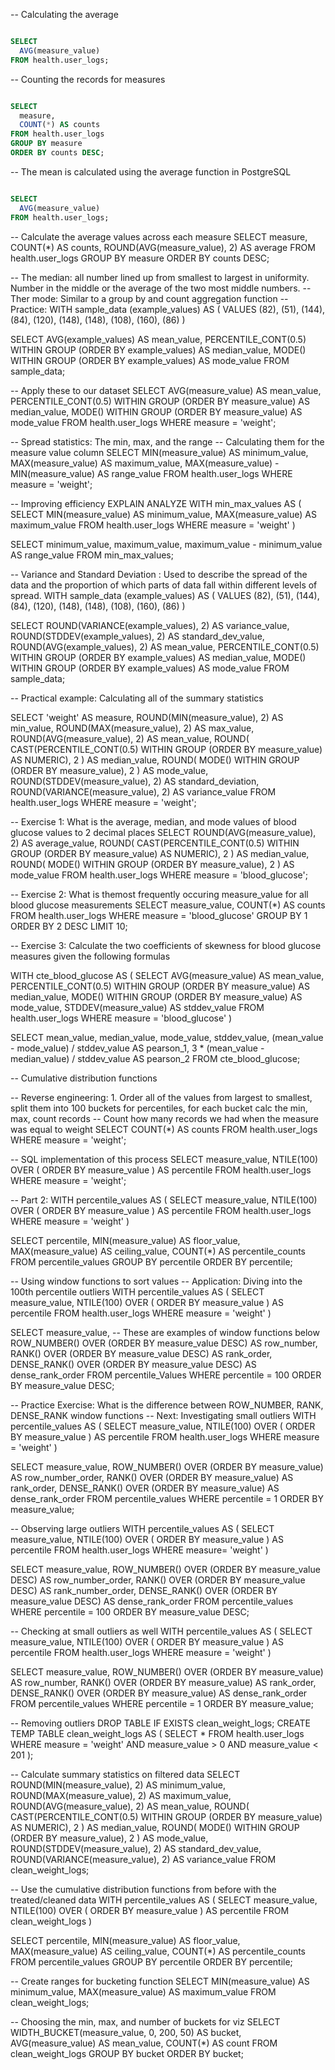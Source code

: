 -- Calculating the average

``` sql

SELECT
  AVG(measure_value)
FROM health.user_logs;

```

-- Counting the records for measures

``` sql

SELECT
  measure,
  COUNT(*) AS counts 
FROM health.user_logs
GROUP BY measure 
ORDER BY counts DESC;

```

-- The mean is calculated using the average function in PostgreSQL

``` sql

SELECT
  AVG(measure_value) 
FROM health.user_logs;

```

-- Calculate the average values across each measure 
SELECT
  measure, 
  COUNT(*) AS counts, 
  ROUND(AVG(measure_value), 2) AS average
FROM health.user_logs
GROUP BY measure 
ORDER BY counts DESC;

-- The median: all number lined up from smallest to largest in uniformity. Number in the middle or the average of the two most middle numbers. 
-- Ther mode: Similar to a group by and count aggregation function 
-- Practice:
WITH sample_data (example_values) AS (
  VALUES
  (82), (51), (144), (84), (120), (148), (148), (108), (160), (86)
)

SELECT
  AVG(example_values) AS mean_value, 
  PERCENTILE_CONT(0.5) WITHIN GROUP (ORDER BY example_values) AS median_value, 
  MODE() WITHIN GROUP (ORDER BY example_values) AS mode_value
FROM sample_data;

-- Apply these to our dataset 
SELECT
  AVG(measure_value) AS mean_value,
  PERCENTILE_CONT(0.5) WITHIN GROUP (ORDER BY measure_value) AS median_value,
  MODE() WITHIN GROUP (ORDER BY measure_value) AS mode_value
FROM health.user_logs
WHERE measure = 'weight';

-- Spread statistics: The min, max, and the range 
-- Calculating them for the measure value column 
SELECT
  MIN(measure_value) AS minimum_value, 
  MAX(measure_value) AS maximum_value,
  MAX(measure_value) - MIN(measure_value) AS range_value
FROM health.user_logs
WHERE measure = 'weight';

-- Improving efficiency 
EXPLAIN ANALYZE
WITH min_max_values AS (
  SELECT
    MIN(measure_value) AS minimum_value, 
    MAX(measure_value) AS maximum_value
  FROM health.user_logs
  WHERE measure = 'weight'
)

SELECT
  minimum_value,
  maximum_value,
  maximum_value - minimum_value AS range_value
FROM min_max_values;

-- Variance and Standard Deviation : Used to describe the spread of the data and the proportion of which parts of data fall within different levels of spread. 
WITH sample_data (example_values) AS (
  VALUES
  (82), (51), (144), (84), (120), (148), (148), (108), (160), (86)
)

SELECT
  ROUND(VARIANCE(example_values), 2) AS variance_value, 
  ROUND(STDDEV(example_values), 2) AS standard_dev_value, 
  ROUND(AVG(example_values), 2) AS mean_value, 
  PERCENTILE_CONT(0.5) WITHIN GROUP (ORDER BY example_values) AS median_value, 
  MODE() WITHIN GROUP (ORDER BY example_values) AS mode_value
FROM sample_data;

-- Practical example: Calculating all of the summary statistics 

SELECT
  'weight' AS measure, 
  ROUND(MIN(measure_value), 2) AS min_value, 
  ROUND(MAX(measure_value), 2) AS max_value, 
  ROUND(AVG(measure_value), 2) AS mean_value,
  ROUND(
    CAST(PERCENTILE_CONT(0.5) WITHIN GROUP (ORDER BY measure_value) AS NUMERIC),
    2
  ) AS median_value, 
  ROUND(
    MODE() WITHIN GROUP (ORDER BY measure_value),
    2
  ) AS mode_value, 
  ROUND(STDDEV(measure_value), 2) AS standard_deviation, 
  ROUND(VARIANCE(measure_value), 2) AS variance_value
FROM health.user_logs
WHERE measure = 'weight';

-- Exercise 1: What is the average, median, and mode values of blood glucose values to 2 decimal places
SELECT
  ROUND(AVG(measure_value), 2) AS average_value,
  ROUND(
    CAST(PERCENTILE_CONT(0.5) WITHIN GROUP (ORDER BY measure_value) AS NUMERIC),
  2
  ) AS median_value, 
  ROUND(
    MODE() WITHIN GROUP (ORDER BY measure_value),
  2
  ) AS mode_value
FROM health.user_logs
WHERE measure = 'blood_glucose';

-- Exercise 2: What is themost frequently occuring measure_value for all blood glucose measurements
SELECT
  measure_value, 
  COUNT(*) AS counts
FROM health.user_logs
WHERE measure = 'blood_glucose'
GROUP BY 1
ORDER BY 2 DESC
LIMIT 10;


-- Exercise 3: Calculate the two coefficients of skewness for blood glucose measures given the following formulas 

WITH cte_blood_glucose AS (
 SELECT
  AVG(measure_value) AS mean_value,
  PERCENTILE_CONT(0.5) WITHIN GROUP (ORDER BY measure_value) AS median_value,
  MODE() WITHIN GROUP (ORDER BY measure_value) AS mode_value,
  STDDEV(measure_value) AS stddev_value
 FROM health.user_logs
 WHERE measure = 'blood_glucose'
)

SELECT
  mean_value, 
  median_value, 
  mode_value,
  stddev_value,
  (mean_value - mode_value) / stddev_value AS pearson_1,
  3 * (mean_value - median_value) / stddev_value AS pearson_2
FROM cte_blood_glucose;

-- Cumulative distribution functions 

-- Reverse engineering: 1. Order all of the values from largest to smallest, split them into 100 buckets for percentiles, for each bucket calc the min, max, count records 
-- Count how many records we had when the measure was equal to weight 
SELECT
  COUNT(*) AS counts
FROM health.user_logs
WHERE measure = 'weight';

-- SQL implementation of this process 
SELECT
  measure_value, 
  NTILE(100) OVER (
    ORDER BY 
      measure_value
  ) AS percentile
FROM health.user_logs
WHERE measure = 'weight';

-- Part 2:
WITH percentile_values AS (
  SELECT
    measure_value,
    NTILE(100) OVER (
      ORDER BY measure_value
    ) AS percentile
  FROM health.user_logs
  WHERE measure = 'weight'
)

SELECT
  percentile,
  MIN(measure_value) AS floor_value, 
  MAX(measure_value) AS ceiling_value, 
  COUNT(*) AS percentile_counts
FROM percentile_values
GROUP BY percentile
ORDER BY percentile;

-- Using window functions to sort values 
-- Application: Diving into the 100th percentile outliers
WITH percentile_values AS (
  SELECT
    measure_value, 
    NTILE(100) OVER (
      ORDER BY 
        measure_value
      ) AS percentile
  FROM health.user_logs
  WHERE measure = 'weight'
)

SELECT
  measure_value, 
  -- These are examples of window functions below 
  ROW_NUMBER() OVER (ORDER BY measure_value DESC) AS row_number, 
  RANK() OVER (ORDER BY measure_value DESC) AS rank_order, 
  DENSE_RANK() OVER (ORDER BY measure_value DESC) AS dense_rank_order
FROM percentile_Values 
WHERE percentile = 100
ORDER BY measure_value DESC;

-- Practice Exercise: What is the difference between ROW_NUMBER, RANK, DENSE_RANK window functions 
-- Next: Investigating small outliers 
WITH percentile_values AS (
  SELECT
    measure_value, 
    NTILE(100) OVER (
      ORDER BY
        measure_value
    ) AS percentile
  FROM health.user_logs
  WHERE measure = 'weight'
)

SELECT
  measure_value, 
  ROW_NUMBER() OVER (ORDER BY measure_value) AS row_number_order,
  RANK() OVER (ORDER BY measure_value) AS rank_order, 
  DENSE_RANK() OVER (ORDER BY measure_value) AS dense_rank_order
FROM percentile_values
WHERE percentile = 1
ORDER BY measure_value;


-- Observing large outliers
WITH percentile_values AS (
  SELECT
    measure_value, 
    NTILE(100) OVER (
      ORDER BY
        measure_value 
  ) AS percentile
  FROM health.user_logs
  WHERE measure= 'weight'
)

SELECT
  measure_value, 
  ROW_NUMBER() OVER (ORDER BY measure_value DESC) AS row_number_order, 
  RANK() OVER (ORDER BY measure_value DESC) AS rank_number_order, 
  DENSE_RANK() OVER (ORDER BY measure_value DESC) AS dense_rank_order
FROM percentile_values
WHERE percentile = 100
ORDER BY measure_value DESC;

-- Checking at small outliers as well 
WITH percentile_values AS (
  SELECT
    measure_value, 
    NTILE(100) OVER (
      ORDER BY 
        measure_value
    ) AS percentile
  FROM health.user_logs 
  WHERE measure = 'weight'
) 

SELECT
  measure_value, 
  ROW_NUMBER() OVER (ORDER BY measure_value) AS row_number,
  RANK() OVER (ORDER BY measure_value) AS rank_order, 
  DENSE_RANK() OVER (ORDER BY measure_value) AS dense_rank_order
FROM percentile_values
WHERE percentile = 1
ORDER BY measure_value;

-- Removing outliers
DROP TABLE IF EXISTS clean_weight_logs;
CREATE TEMP TABLE clean_weight_logs AS (
  SELECT *
  FROM health.user_logs
  WHERE measure = 'weight'
    AND measure_value > 0
    AND measure_value < 201
);

-- Calculate summary statistics on filtered data 
SELECT
  ROUND(MIN(measure_value), 2) AS minimum_value, 
  ROUND(MAX(measure_value), 2) AS maximum_value,
  ROUND(AVG(measure_value), 2) AS mean_value, 
  ROUND(
    CAST(PERCENTILE_CONT(0.5) WITHIN GROUP (ORDER BY measure_value) AS NUMERIC),
    2
  ) AS median_value, 
  ROUND(
    MODE() WITHIN GROUP (ORDER BY measure_value),
    2
  ) AS mode_value, 
  ROUND(STDDEV(measure_value), 2) AS standard_dev_value, 
  ROUND(VARIANCE(measure_value), 2) AS variance_value
FROM clean_weight_logs;

-- Use the cumulative distribution functions from before with the treated/cleaned data 
WITH percentile_values AS (
  SELECT
    measure_value, 
    NTILE(100) OVER (
      ORDER BY 
        measure_value
    ) AS percentile
  FROM clean_weight_logs
)

SELECT
  percentile, 
  MIN(measure_value) AS floor_value,
  MAX(measure_value) AS ceiling_value,
  COUNT(*) AS percentile_counts
FROM percentile_values
GROUP BY percentile
ORDER BY percentile;


-- Create ranges for bucketing function 
SELECT
  MIN(measure_value) AS minimum_value,
  MAX(measure_value) AS maximum_value
FROM clean_weight_logs;


-- Choosing the min, max, and number of buckets for viz 
SELECT
  WIDTH_BUCKET(measure_value, 0, 200, 50) AS bucket, 
  AVG(measure_value) AS mean_value, 
  COUNT(*) AS count
FROM clean_weight_logs
GROUP BY bucket
ORDER BY bucket;
